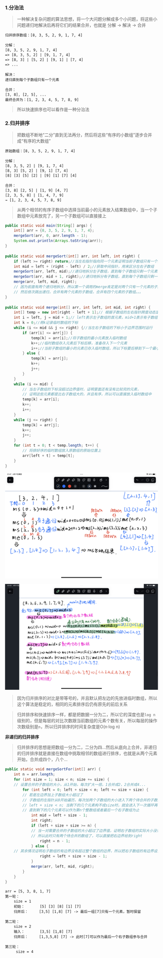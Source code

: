 
### 1.分治法

>一种解决复杂问题的算法思想，将一个大问题分解成多个小问题，将这些小问题递归地解决后再将它们的结果合并，也就是 分解 → 解决 → 合并

```
归并排序数组：[8, 3, 5, 2, 9, 1, 7, 4]

分解：
[8, 3, 5, 2, 9, 1, 7, 4]
=> [8, 3, 5, 2] | [9, 1, 7, 4]
=> [8, 3] | [5, 2] | [9, 1] | [7, 4]
=> ...

解决：
递归直到每个子数组只有一个元素

合并：
[3, 8], [2, 5], ...
最终合并为：[1, 2, 3, 4, 5, 7, 8, 9]
```

>所以快速排序也可以看作是一种分治法

### 2.归并排序

>把数组不断地“二分”直到无法再分，然后将这些“有序的小数组”逐步合并成“有序的大数组”

```
原始数组：[8, 3, 5, 2, 9, 1, 7, 4]

分解：
[8, 3, 5, 2] | [9, 1, 7, 4]
[8, 3] [5, 2] | [9, 1] [7, 4]
[8] [3] [5] [2] | [9] [1] [7] [4]

合并：
[3, 8] [2, 5] | [1, 9] [4, 7]
[2, 3, 5, 8] | [1, 4, 7, 9]
→ [1, 2, 3, 4, 5, 7, 8, 9]
```

>从两个相邻的有序子数组中选择当前最小的元素放入结果数组中，当一个子数组中元素放完了，另一个子数组可以直接接上

```java
public static void main(String[] args) {  
    int[] arr = {8, 3, 5, 2, 9, 1, 7, 4};  
    mergeSort(arr, 0, arr.length - 1);  
    System.out.println(Arrays.toString(arr));  
}  
  
public static void mergeSort(int[] arr, int left, int right) {  
    if (left >= right) return;//当左右指针指向同一个元素证明当前子数组只有一个元素并已有序，跳出递归  
    int mid = left + (right - left) / 2;//获取中间指针，用来区分左右子数组  
    mergeSort(arr, left, mid);//递归地拆分左子数组，直到每个子数组只剩一个元素  
    mergeSort(arr, mid + 1, right);//递归地拆分有子数组，直到每个子数组只剩一个元素  
    merge(arr, left, mid, right);  
    // 因为前面有两个递归地拆分，所以第一个调用的merge肯定是对两个只有一个元素的子数组进行合并，  
    // 然后依次跳出递归，合并有两个元素的子数组，合并有四个元素的子数组。。。  
}  
  
public static void merge(int[] arr, int left, int mid, int right) {  
    int[] temp = new int[right - left + 1];// 根据子数组的左右指针跨度动态定义临时数组的长度  
    int i = left, j = mid + 1;// left表示左子数组的首元素，mid+1表示有子数组的首元素，用i、j分别作为它们的数组下标  
    int k = 0;//用k记录临时数组的下标  
    while (i <= mid && j <= right) {//当左右子数组的下标小于边界范围时运行  
        if (arr[i] <= arr[j]) {  
            temp[k] = arr[i];//将子数组的最小元素放入临时数组  
            k++;//临时数组存入元素后下标后移，准备存入下一个元素  
            i++;//当前子数组的最小的元素已存入临时数组，所以下标要后移到下一个最小的元素  
        } else {  
            temp[k] = arr[j];  
            k++;  
            j++;  
        }  
    }  
    while (i <= mid) {  
        // 当左子数组的下标没超过边界值时，证明里面还有没有比较完的元素，  
        // 证明这些元素都是比右子数组大的，并且有序，所以可以直接放入临时数组中  
        temp[k] = arr[i];  
        k++;  
        i++;  
    }  
    while (j <= right) {  
        temp[k] = arr[j];  
        k++;  
        j++;  
    }  
    for (int t = 0; t < temp.length; t++) {  
        // 将排好序的临时数组放入原数组的原始位置上  
        arr[left + t] = temp[t];  
    }  
}
```

![](images/归并排序/fc9a37be7bdcb71000856f0746f410b8_720.png)

![](images/归并排序/1d23b822232b2a881f9c69729eabaf2b_720.png)

>因为归并排序的对比是带等号的，并且默认把左边的先放进临时数组，所以这个算法是稳定的，相同的元素排序后仍有原先的前后关系

>归并排序和快速排序一样，都是把数据一分为二，所以它的深度也是`log n`级别的，但是每层的对比次数跟当前数组的元素个数有关，所以每层的操作次数级别是`n`，所以归并排序的时间复杂度是O(n·log n)

**非递归的归并排序**

>归并排序的思想是把数组一分为二，二分为四...然后从底向上合并，非递归的归并排序就是直接在数组中挑取相邻的数组进行排序，也就是从两个元素开始，合并成四个，八个...

```java
public static void mergeSortFor(int[] arr) {  
    int n = arr.length;  
    for (int size = 1; size < n; size += size) {
    // 设置合并的子数组的大小，从1开始，每次扩大一倍，1合并成2，2合并成4...  
        for (int left = 0; left + size < n; left += size + size) {
        // 若是左边界加上子数组大小超过了  
        // 子数组的左指针从0开始遍历，每次加两个子数组的大小进入下两个待合并的子数组的左边界 
        // left + size < n; 当剩下的几个元素构不成size时，就会进入下一次循环再合并，  
        // 直到剩下的几个元素可以作为第n个整数组或者最后一个右子数组为止  
            int mid = left + size - 1;  
            int right;  
            if (left + size + size >= n) {  
            // 当一对需要合并的子数组的大小超过了边界值，证明右子数组的实际大小没有达size， 
            // 所以此时只有两个待合并的数组了，可以直接把右边界给到right  
                right = n - 1;  
            } else {
    // 其余情况证明右子数组的有边界没有超过整个数组的边界，所以把右子数组的有边界设置为right 
                right = left + size + size - 1;  
            }  
            merge(arr, left, mid, right);  
        }  
    }  
}
```

```
arr = [5, 3, 8, 1, 7]
第一轮：
	size = 1
	初始：       [5] [3] [8] [1] [7]
	归并后：     [3,5] [1,8] [7] -> 最后一组[7]只有一个元素，暂时保留

第二轮：
	size = 2
	输入：       [3,5] [1,8] [7]
	归并后：     [1,3,5,8] [7] -> 此时[7]可以作为最后一个右子数组参与合并

第三轮：
	 size = 4

```